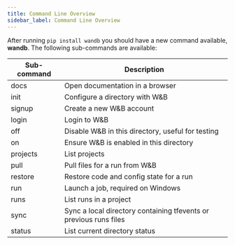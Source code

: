 ```yaml
---
title: Command Line Overview
sidebar_label: Command Line Overview
---
```


After running `pip install wandb` you should have a new command available, **wandb**. The following sub-commands are available:

| Sub-command | Description                                                       |
| ----------- | ----------------------------------------------------------------- |
| docs        | Open documentation in a browser                                   |
| init        | Configure a directory with W&B                                    |
| signup      | Create a new W&B account                                          |
| login       | Login to W&B                                                      |
| off         | Disable W&B in this directory, useful for testing                 |
| on          | Ensure W&B is enabled in this directory                           |
| projects    | List projects                                                     |
| pull        | Pull files for a run from W&B                                     |
| restore     | Restore code and config state for a run                           |
| run         | Launch a job, required on Windows                                 |
| runs        | List runs in a project                                            |
| sync        | Sync a local directory containing tfevents or previous runs files |
| status      | List current directory status                                     |
